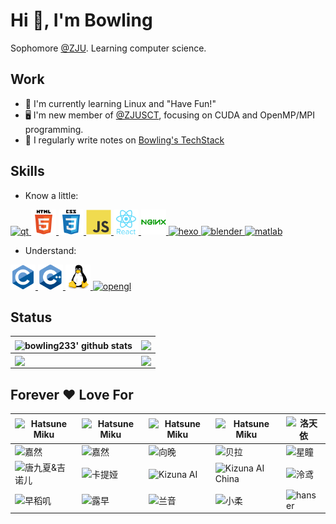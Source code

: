# Hi 👋, I'm Bowling

Sophomore [@ZJU](https://www.zju.edu.cn/english/). Learning computer science.

## Work

- 🌱 I'm currently learning Linux and "Have Fun!"
- 🖥 I'm new member of [@ZJUSCT](https://github.com/ZJUSCT), focusing on CUDA and OpenMP/MPI programming.
- 📝 I regularly write notes on [Bowling's TechStack](https://note.bowling233.top/)

## Skills

- Know a little: 

<a href="https://www.qt.io/" target="_blank" rel="noreferrer"> <img src="https://upload.wikimedia.org/wikipedia/commons/0/0b/Qt_logo_2016.svg" alt="qt" width="40" height="40"/> </a> 
<a href="https://www.w3.org/html/" target="_blank" rel="noreferrer"> <img src="https://raw.githubusercontent.com/devicons/devicon/master/icons/html5/html5-original-wordmark.svg" alt="html5" width="40" height="40"/> </a> 
<a href="https://www.w3schools.com/css/" target="_blank" rel="noreferrer"> <img src="https://raw.githubusercontent.com/devicons/devicon/master/icons/css3/css3-original-wordmark.svg" alt="css3" width="40" height="40"/> </a>
<a href="https://developer.mozilla.org/en-US/docs/Web/JavaScript" target="_blank" rel="noreferrer"> <img src="https://raw.githubusercontent.com/devicons/devicon/master/icons/javascript/javascript-original.svg" alt="javascript" width="40" height="40"/> </a> 
<a href="https://reactjs.org/" target="_blank" rel="noreferrer"> <img src="https://raw.githubusercontent.com/devicons/devicon/master/icons/react/react-original-wordmark.svg" alt="react" width="40" height="40"/> </a>
<a href="https://www.nginx.com" target="_blank" rel="noreferrer"> <img src="https://raw.githubusercontent.com/devicons/devicon/master/icons/nginx/nginx-original.svg" alt="nginx" width="40" height="40"/> </a> 
<a href="https://hexo.io/" target="_blank" rel="noreferrer"> <img src="https://www.vectorlogo.zone/logos/hexoio/hexoio-icon.svg" alt="hexo" width="40" height="40"/> </a> 
<a href="https://www.blender.org/" target="_blank" rel="noreferrer"> <img src="https://download.blender.org/branding/community/blender_community_badge_white.svg" alt="blender" width="40" height="40"/> </a>
<a href="https://www.mathworks.com/" target="_blank" rel="noreferrer"> <img src="https://upload.wikimedia.org/wikipedia/commons/2/21/Matlab_Logo.png" alt="matlab" width="40" height="40"/> </a> 

- Understand: 

<a href="https://www.cprogramming.com/" target="_blank" rel="noreferrer"> <img src="https://raw.githubusercontent.com/devicons/devicon/master/icons/c/c-original.svg" alt="c" width="40" height="40"/> </a> 
<a href="https://www.w3schools.com/cpp/" target="_blank" rel="noreferrer"> <img src="https://raw.githubusercontent.com/devicons/devicon/master/icons/cplusplus/cplusplus-original.svg" alt="cplusplus" width="40" height="40"/> </a> 
<a href="https://www.linux.org/" target="_blank" rel="noreferrer"> <img src="https://raw.githubusercontent.com/devicons/devicon/master/icons/linux/linux-original.svg" alt="linux" width="40" height="40"/> </a> 
<a href="https://www.opengl.org/" target="_blank" rel="noreferrer"> <img src="https://pics.freeicons.io/uploads/icons/png/6991391551551941714-512.png" alt="opengl" width="40" height="40"/> </a> 

## Status

| <img align="center" src="https://github-readme-stats.vercel.app/api?username=bowling233&show_icons=true&include_all_commits=true&hide_border=true" alt="bowling233' github stats" /> | <img align="center" src="https://github-readme-streak-stats.herokuapp.com/?user=bowling233&hide_border=true" /> |
| ------------- | ------------- |
|  <img align="center" src="https://github-readme-stats.vercel.app/api/top-langs/?username=bowling233&layout=compact&hide_border=true" /> | <img align="center" src="https://github-readme-stats.vercel.app/api/wakatime?username=Bowling&layout=compact&custom_title=Week%20Coding%20Time&hide_border=true" /> |

## Forever ❤️ Love For

| <img align="center" src="https://i0.hdslb.com/bfs/emote/3dfb14edb45300bba0143168cdd4baaf37d4443d.png@100w_100h.webp" alt="Hatsune Miku" /> | <img align="center" src="https://i0.hdslb.com/bfs/emote/b8317e5c817e056bf76cddc9455c38d4b97e9107.png@100w_100h.webp" alt="Hatsune Miku" /> | <img align="center" src="https://i0.hdslb.com/bfs/emote/4943a9be0a3134125c7d585b4dafde79a9a1990a.png@100w_100h.webp" alt="Hatsune Miku" /> | <img align="center" src="https://i0.hdslb.com/bfs/emote/7847100be4de8cb3bf25825af165bed4f0668084.png@100w_100h.webp" alt="Hatsune Miku" /> | <img align="center" src="https://i0.hdslb.com/bfs/emote/674940a41dcef78fe3d67677b684fcd38ce64fbd.png@100w_100h.webp" alt="洛天依" /> |
| ------------------------------------------------------------ | ------------------------------------------------------------ | ------------------------------------------------------------ | ------------------------------------------------------------ | ------------------------------------------------------------ |
| <img align="center" src="https://i0.hdslb.com/bfs/emote/332a6df0e6def8da77e09310a62f3bffdc397640.png@100w_100h.webp" alt="嘉然" /> | <img align="center" src="https://i0.hdslb.com/bfs/emote/6feee676ef98b000eb8424c8871049c133292558.png@100w_100h.webp" alt="嘉然" /> | <img align="center" src="https://i0.hdslb.com/bfs/emote/32360f05ff5f7a0627400c5908002c78ea7b34e2.png@100w_100h.webp" alt="向晚" /> | <img align="center" src="https://i0.hdslb.com/bfs/emote/2f4b3ffbf0b5ef8566a1ddb2008962d2bfc94d43.png@100w_100h.webp" alt="贝拉" /> | <img align="center" src="https://i0.hdslb.com/bfs/emote/82f02ac6fbaf2eae35982a8f1d9acefd0d548e0b.png@100w_100h.webp" alt="星瞳" /> |
| <img align="center" src="https://i0.hdslb.com/bfs/garb/item/86cafe2fcdb03d7811cb897599d24bb85bd624c6.png@100w_100h.webp" alt="唐九夏&吉诺儿" /> | <img align="center" src="https://i0.hdslb.com/bfs/garb/item/9b0779c2947849a0eef59970337d525626308ba3.png@100w_100h.webp" alt="卡提娅" /> | <img align="center" src="https://i0.hdslb.com/bfs/emote/3f197cfc1466346c9eb342161599ce4bfb31f93b.png@100w_100h.webp" alt="Kizuna AI" /> | <img align="center" src="https://i0.hdslb.com/bfs/emote/dce011b1e75f80bb7ea147657d3a814668702253.png@100w_100h.webp" alt="Kizuna AI China" /> | <img align="center" src="https://i0.hdslb.com/bfs/emote/718e9495846db4172eb87d2f7f02015a34d35ea2.png@100w_100h.webp" alt="泠鸢" /> |
| <img align="center" src="https://i0.hdslb.com/bfs/garb/item/f0a42933a9cae109f72ec960f485edb4204663d0.png@100w_100h.webp" alt="早稻叽" /> | <img align="center" src="https://i0.hdslb.com/bfs/emote/30542a2ee2dd0da90a831648031de0f32379fc03.png@100w_100h.webp" alt="露早" /> | <img align="center" src="https://i0.hdslb.com/bfs/emote/a61a4f16907d7003c53dba7591b6e5be81b1c301.png@100w_100h.webp" alt="兰音" /> | <img align="center" src="https://i0.hdslb.com/bfs/garb/f3e981644695dba5b1968025b2c2f58cc382ed9f.png@100w_100h.webp" alt="小柔" /> | <img align="center" src="https://i0.hdslb.com/bfs/emote/01721d03ff41c8476b7cd6c63ae2d3f7ed4619a6.png@100w_100h.webp" alt="hanser" /> |

